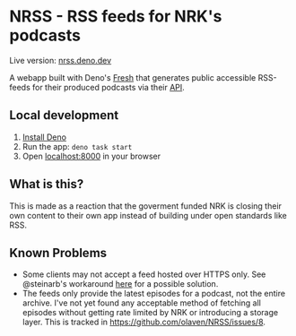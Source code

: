 # NRSS - RSS feeds for NRK's podcasts

Live version: [nrss.deno.dev](https://nrss.deno.dev/)

A webapp built with Deno's [Fresh](https://fresh.deno.dev/) that generates
public accessible RSS-feeds for their produced podcasts via their
[API](https://psapi.nrk.no/documentation/).

## Local development

1. [Install Deno](https://deno.land/manual/getting_started/installation)
1. Run the app: `deno task start`
1. Open [localhost:8000](http://localhost:8000) in your browser

## What is this?

This is made as a reaction that the goverment funded NRK is closing their own
content to their own app instead of building under open standards like RSS.

## Known Problems

- Some clients may not accept a feed hosted over HTTPS only. See @steinarb's workaround [here](https://github.com/olaven/NRSS/issues/5#issuecomment-1488840679) for a possible solution.
- The feeds only provide the latest episodes for a podcast, not the entire archive. I've not yet found any acceptable method of fetching all episodes without getting rate limited by NRK or introducing a storage layer. This is tracked in https://github.com/olaven/NRSS/issues/8.
